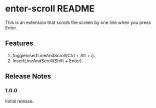 # enter-scroll README

This is an extension that scrolls the screen by one line when you press Enter.

## Features
1. toggleInsertLineAndScroll(Ctrl + Alt + i).
2. InsertLineAndScroll(Shift + Enter).

## Release Notes

### 1.0.0

Initial release.